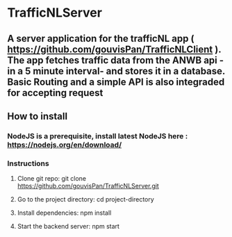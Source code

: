 # TrafficNLServer

## A server application for the trafficNL app ( https://github.com/gouvisPan/TrafficNLClient ). The app fetches traffic data from the ANWB api -in a 5 minute interval-  and stores it in a database. Basic Routing and a simple API is also integraded for accepting request 

## How to install
### NodeJS is a prerequisite, install latest NodeJS here : https://nodejs.org/en/download/

### Instructions
1) Clone git repo: git clone https://github.com/gouvisPan/TrafficNLServer.git

2) Go to the project directory: cd project-directory

3) Install dependencies: npm install
 
4) Start the backend server: npm start


